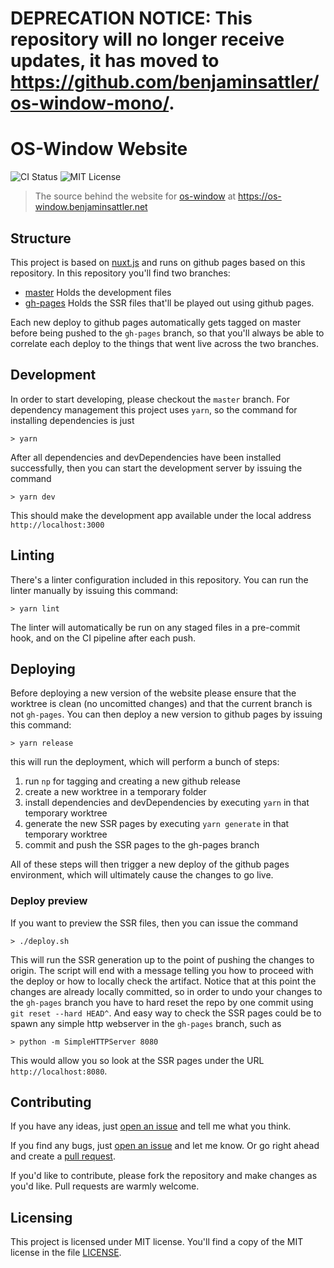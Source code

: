 # **DEPRECATION NOTICE:** This repository will no longer receive updates, it has moved to https://github.com/benjaminsattler/os-window-mono/.

# OS-Window Website
![CI Status](https://github.com/benjaminsattler/os-window-pages/workflows/CI/badge.svg)
![MIT License](https://img.shields.io/github/license/benjaminsattler/os-window-pages)

> The source behind the website for [os-window][os-window] at https://os-window.benjaminsattler.net

## Structure

This project is based on [nuxt.js](https://nuxtjs.org/) and runs on github pages based on this repository.
In this repository you'll find two branches:
- [master](https://github.com/benjaminsattler/os-window-pages/tree/master) Holds the development files
- [gh-pages](https://github.com/benjaminsattler/os-window-pages/tree/gh-pages) Holds the SSR files that'll be played out using github pages.

Each new deploy to github pages automatically gets tagged on master before being pushed to the `gh-pages` branch, so that you'll always be able to correlate each deploy to the things that went live across the two branches.

## Development

In order to start developing, please checkout the `master` branch. For dependency management this project uses `yarn`, so the command for installing dependencies is just

```shell
> yarn
```

After all dependencies and devDependencies have been installed successfully, then you can start the development server by issuing the command

```shell
> yarn dev
```

This should make the development app available under the local address `http://localhost:3000`

## Linting

There's a linter configuration included in this repository. You can run the linter manually by issuing this command:

```shell
> yarn lint
```

The linter will automatically be run on any staged files in a pre-commit hook, and on the CI pipeline after each push.

## Deploying

Before deploying a new version of the website please ensure that the worktree is clean (no uncomitted changes) and that the current branch is not `gh-pages`. You can then deploy a new version to github pages by issuing this command:

```shell
> yarn release
```

this will run the deployment, which will perform a bunch of steps:

1. run `np` for tagging and creating a new github release
2. create a new worktree in a temporary folder
3. install dependencies and devDependencies by executing `yarn` in that temporary worktree
4. generate the new SSR pages by executing `yarn generate` in that temporary worktree
5. commit and push the SSR pages to the gh-pages branch

All of these steps will then trigger a new deploy of the github pages environment, which will ultimately cause the changes to go live.

### Deploy preview

If you want to preview the SSR files, then you can issue the command
```shell
> ./deploy.sh
```

This will run the SSR generation up to the point of pushing the changes to origin. The script will end with a message telling you how to proceed with the deploy or how to locally check the artifact. Notice that at this point the changes are already locally committed, so in order to undo your changes to the `gh-pages` branch you have to hard reset the repo by one commit using `git reset --hard HEAD^`. And easy way to check the SSR pages could be to spawn any simple http webserver in the `gh-pages` branch, such as

```shell
> python -m SimpleHTTPServer 8080
````

This would allow you so look at the SSR pages under the URL `http://localhost:8080`.

## Contributing
If you have any ideas, just [open an issue][issues] and tell me what you think.

If you find any bugs, just [open an issue][issues] and let me know. Or go right ahead and create a [pull request][pulls].

If you'd like to contribute, please fork the repository and make changes as
you'd like. Pull requests are warmly welcome.

## Licensing

This project is licensed under MIT license. You'll find a copy of the MIT license in the file [LICENSE](LICENSE).

[issues]:https://github.com/benjaminsattler/os-window-pages/issues/new
[pulls]:https://github.com/benjaminsattler/os-window-pages/pulls
[os-window]:https://github.com/benjaminsattler/os-window
